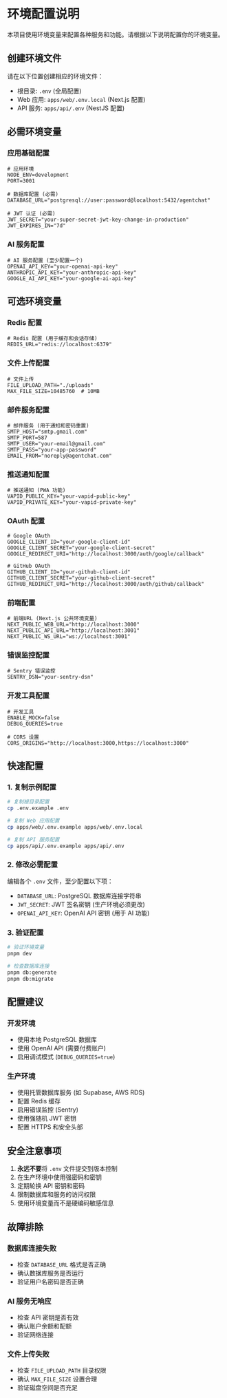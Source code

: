 # 环境配置说明

本项目使用环境变量来配置各种服务和功能。请根据以下说明配置你的环境变量。

## 创建环境文件

请在以下位置创建相应的环境文件：

- 根目录: `.env` (全局配置)
- Web 应用: `apps/web/.env.local` (Next.js 配置)
- API 服务: `apps/api/.env` (NestJS 配置)

## 必需环境变量

### 应用基础配置

```env
# 应用环境
NODE_ENV=development
PORT=3001

# 数据库配置 (必需)
DATABASE_URL="postgresql://user:password@localhost:5432/agentchat"

# JWT 认证 (必需)
JWT_SECRET="your-super-secret-jwt-key-change-in-production"
JWT_EXPIRES_IN="7d"
```

### AI 服务配置

```env
# AI 服务配置 (至少配置一个)
OPENAI_API_KEY="your-openai-api-key"
ANTHROPIC_API_KEY="your-anthropic-api-key"
GOOGLE_AI_API_KEY="your-google-ai-api-key"
```

## 可选环境变量

### Redis 配置

```env
# Redis 配置 (用于缓存和会话存储)
REDIS_URL="redis://localhost:6379"
```

### 文件上传配置

```env
# 文件上传
FILE_UPLOAD_PATH="./uploads"
MAX_FILE_SIZE=10485760  # 10MB
```

### 邮件服务配置

```env
# 邮件服务 (用于通知和密码重置)
SMTP_HOST="smtp.gmail.com"
SMTP_PORT=587
SMTP_USER="your-email@gmail.com"
SMTP_PASS="your-app-password"
EMAIL_FROM="noreply@agentchat.com"
```

### 推送通知配置

```env
# 推送通知 (PWA 功能)
VAPID_PUBLIC_KEY="your-vapid-public-key"
VAPID_PRIVATE_KEY="your-vapid-private-key"
```

### OAuth 配置

```env
# Google OAuth
GOOGLE_CLIENT_ID="your-google-client-id"
GOOGLE_CLIENT_SECRET="your-google-client-secret"
GOOGLE_REDIRECT_URI="http://localhost:3000/auth/google/callback"

# GitHub OAuth
GITHUB_CLIENT_ID="your-github-client-id"
GITHUB_CLIENT_SECRET="your-github-client-secret"
GITHUB_REDIRECT_URI="http://localhost:3000/auth/github/callback"
```

### 前端配置

```env
# 前端URL (Next.js 公共环境变量)
NEXT_PUBLIC_WEB_URL="http://localhost:3000"
NEXT_PUBLIC_API_URL="http://localhost:3001"
NEXT_PUBLIC_WS_URL="ws://localhost:3001"
```

### 错误监控配置

```env
# Sentry 错误监控
SENTRY_DSN="your-sentry-dsn"
```

### 开发工具配置

```env
# 开发工具
ENABLE_MOCK=false
DEBUG_QUERIES=true

# CORS 设置
CORS_ORIGINS="http://localhost:3000,https://localhost:3000"
```

## 快速配置

### 1. 复制示例配置

```bash
# 复制根目录配置
cp .env.example .env

# 复制 Web 应用配置
cp apps/web/.env.example apps/web/.env.local

# 复制 API 服务配置
cp apps/api/.env.example apps/api/.env
```

### 2. 修改必需配置

编辑各个 `.env` 文件，至少配置以下项：

- `DATABASE_URL`: PostgreSQL 数据库连接字符串
- `JWT_SECRET`: JWT 签名密钥 (生产环境必须更改)
- `OPENAI_API_KEY`: OpenAI API 密钥 (用于 AI 功能)

### 3. 验证配置

```bash
# 验证环境变量
pnpm dev

# 检查数据库连接
pnpm db:generate
pnpm db:migrate
```

## 配置建议

### 开发环境

- 使用本地 PostgreSQL 数据库
- 使用 OpenAI API (需要付费账户)
- 启用调试模式 (`DEBUG_QUERIES=true`)

### 生产环境

- 使用托管数据库服务 (如 Supabase, AWS RDS)
- 配置 Redis 缓存
- 启用错误监控 (Sentry)
- 使用强随机 JWT 密钥
- 配置 HTTPS 和安全头部

## 安全注意事项

1. **永远不要**将 `.env` 文件提交到版本控制
2. 在生产环境中使用强密码和密钥
3. 定期轮换 API 密钥和密码
4. 限制数据库和服务的访问权限
5. 使用环境变量而不是硬编码敏感信息

## 故障排除

### 数据库连接失败

- 检查 `DATABASE_URL` 格式是否正确
- 确认数据库服务是否运行
- 验证用户名密码是否正确

### AI 服务无响应

- 检查 API 密钥是否有效
- 确认账户余额和配额
- 验证网络连接

### 文件上传失败

- 检查 `FILE_UPLOAD_PATH` 目录权限
- 确认 `MAX_FILE_SIZE` 设置合理
- 验证磁盘空间是否充足 